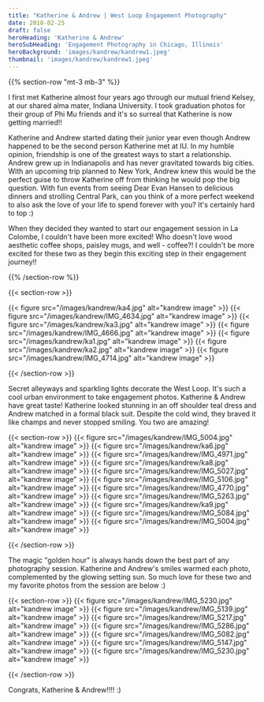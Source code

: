 ```yaml
---
title: "Katherine & Andrew | West Loop Engagement Photography"
date: 2018-02-25
draft: false
heroHeading: 'Katherine & Andrew'
heroSubHeading: 'Engagement Photography in Chicago, Illinois'
heroBackground: 'images/kandrew/kandrew1.jpeg'
thumbnail: 'images/kandrew/kandrew1.jpeg'
---
```


{{% section-row "mt-3 mb-3" %}}

I first met Katherine almost four years ago through our mutual friend Kelsey, at our shared alma mater, Indiana University. I took graduation photos for their group of Phi Mu friends and it's so surreal that Katherine is now getting married!!

Katherine and Andrew started dating their junior year even though Andrew happened to be the second person Katherine met at IU. In my humble opinion, friendship is one of the greatest ways to start a relationship. Andrew grew up in Indianapolis and has never gravitated towards big cities. With an upcoming trip planned to New York, Andrew knew this would be the perfect guise to throw Katherine off from thinking he would pop the big question. With fun events from seeing Dear Evan Hansen to delicious dinners and strolling Central Park, can you think of a more perfect weekend to also ask the love of your life to spend forever with you? It's certainly hard to top :)

When they decided they wanted to start our engagement session in La Colombe, I couldn't have been more excited! Who doesn't love wood aesthetic coffee shops, paisley mugs, and well - coffee?! I couldn't be more excited for these two as they begin this exciting step in their engagement journey!!

{{% /section-row %}}

{{< section-row >}}

{{< figure src="/images/kandrew/ka4.jpg" alt="kandrew image" >}}
{{< figure src="/images/kandrew/IMG_4634.jpg" alt="kandrew image" >}}
{{< figure src="/images/kandrew/ka3.jpg" alt="kandrew image" >}}
{{< figure src="/images/kandrew/IMG_4666.jpg" alt="kandrew image" >}}
{{< figure src="/images/kandrew/ka1.jpg" alt="kandrew image" >}}
{{< figure src="/images/kandrew/ka2.jpg" alt="kandrew image" >}}
{{< figure src="/images/kandrew/IMG_4714.jpg" alt="kandrew image" >}}

{{< /section-row >}}

Secret alleyways and sparkling lights decorate the West Loop. It's such a cool urban environment to take engagement photos. Katherine & Andrew have great taste! Katherine looked stunning in an off shoulder teal dress and Andrew matched in a formal black suit. Despite the cold wind, they braved it like champs and never stopped smiling. You two are amazing! 

{{< section-row >}}
{{< figure src="/images/kandrew/IMG_5004.jpg" alt="kandrew image" >}}
{{< figure src="/images/kandrew/ka6.jpg" alt="kandrew image" >}}
{{< figure src="/images/kandrew/IMG_4971.jpg" alt="kandrew image" >}}
{{< figure src="/images/kandrew/ka8.jpg" alt="kandrew image" >}}
{{< figure src="/images/kandrew/IMG_5027.jpg" alt="kandrew image" >}}
{{< figure src="/images/kandrew/IMG_5106.jpg" alt="kandrew image" >}}
{{< figure src="/images/kandrew/IMG_4770.jpg" alt="kandrew image" >}}
{{< figure src="/images/kandrew/IMG_5263.jpg" alt="kandrew image" >}}
{{< figure src="/images/kandrew/ka9.jpg" alt="kandrew image" >}}
{{< figure src="/images/kandrew/IMG_5084.jpg" alt="kandrew image" >}}
{{< figure src="/images/kandrew/IMG_5004.jpg" alt="kandrew image" >}}

{{< /section-row >}}

The magic "golden hour" is always hands down the best part of any photography session. Katherine and Andrew's smiles warmed each photo, complemented by the glowing setting sun. So much love for these two and my favorite photos from the session are below :)

{{< section-row >}}
{{< figure src="/images/kandrew/IMG_5230.jpg" alt="kandrew image" >}}
{{< figure src="/images/kandrew/IMG_5139.jpg" alt="kandrew image" >}}
{{< figure src="/images/kandrew/IMG_5217.jpg" alt="kandrew image" >}}
{{< figure src="/images/kandrew/IMG_5286.jpg" alt="kandrew image" >}}
{{< figure src="/images/kandrew/IMG_5082.jpg" alt="kandrew image" >}}
{{< figure src="/images/kandrew/IMG_5147.jpg" alt="kandrew image" >}}
{{< figure src="/images/kandrew/IMG_5230.jpg" alt="kandrew image" >}}

{{< /section-row >}}

Congrats, Katherine & Andrew!!!! :) 